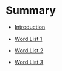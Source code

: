 # Summary

* [Introduction](README.md)

* [Word List 1](Wordlist/Wordlist-1.md)
* [Word List 2](Wordlist/Wordlist-2.md)
* [Word List 3](Wordlist/Wordlist-3.md)
